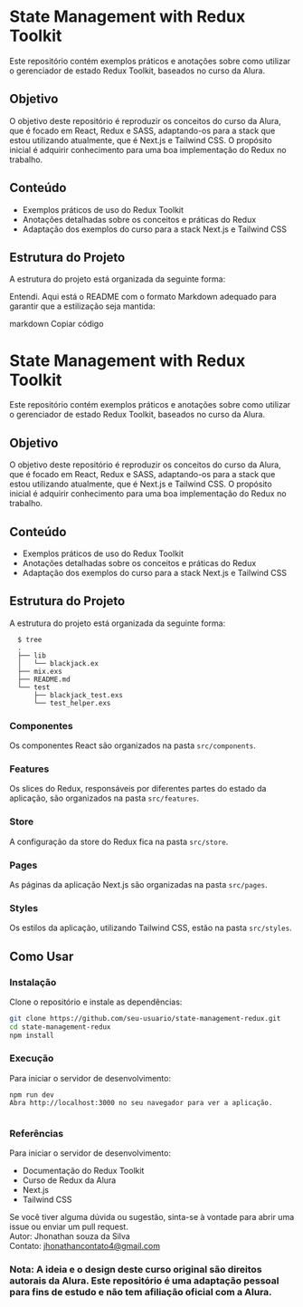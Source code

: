 # State Management with Redux Toolkit

Este repositório contém exemplos práticos e anotações sobre como utilizar o gerenciador de estado Redux Toolkit, baseados no curso da Alura.

## Objetivo

O objetivo deste repositório é reproduzir os conceitos do curso da Alura, que é focado em React, Redux e SASS, adaptando-os para a stack que estou utilizando atualmente, que é Next.js e Tailwind CSS. O propósito inicial é adquirir conhecimento para uma boa implementação do Redux no trabalho.

## Conteúdo

- Exemplos práticos de uso do Redux Toolkit
- Anotações detalhadas sobre os conceitos e práticas do Redux
- Adaptação dos exemplos do curso para a stack Next.js e Tailwind CSS

## Estrutura do Projeto

A estrutura do projeto está organizada da seguinte forma:


Entendi. Aqui está o README com o formato Markdown adequado para garantir que a estilização seja mantida:

markdown
Copiar código
# State Management with Redux Toolkit

Este repositório contém exemplos práticos e anotações sobre como utilizar o gerenciador de estado Redux Toolkit, baseados no curso da Alura.

## Objetivo

O objetivo deste repositório é reproduzir os conceitos do curso da Alura, que é focado em React, Redux e SASS, adaptando-os para a stack que estou utilizando atualmente, que é Next.js e Tailwind CSS. O propósito inicial é adquirir conhecimento para uma boa implementação do Redux no trabalho.

## Conteúdo

- Exemplos práticos de uso do Redux Toolkit
- Anotações detalhadas sobre os conceitos e práticas do Redux
- Adaptação dos exemplos do curso para a stack Next.js e Tailwind CSS

## Estrutura do Projeto

A estrutura do projeto está organizada da seguinte forma:

```
  $ tree
  .
  ├── lib
  │   └── blackjack.ex
  ├── mix.exs
  ├── README.md
  └── test
      ├── blackjack_test.exs
      └── test_helper.exs
```

### Componentes

Os componentes React são organizados na pasta `src/components`.

### Features

Os slices do Redux, responsáveis por diferentes partes do estado da aplicação, são organizados na pasta `src/features`.

### Store

A configuração da store do Redux fica na pasta `src/store`.

### Pages

As páginas da aplicação Next.js são organizadas na pasta `src/pages`.

### Styles

Os estilos da aplicação, utilizando Tailwind CSS, estão na pasta `src/styles`.

## Como Usar

### Instalação

Clone o repositório e instale as dependências:

```bash
git clone https://github.com/seu-usuario/state-management-redux.git
cd state-management-redux
npm install

```
### Execução
Para iniciar o servidor de desenvolvimento:
```
npm run dev
Abra http://localhost:3000 no seu navegador para ver a aplicação.


```
### Referências
Para iniciar o servidor de desenvolvimento:

* Documentação do Redux Toolkit
* Curso de Redux da Alura
* Next.js
* Tailwind CSS

Se você tiver alguma dúvida ou sugestão, sinta-se à vontade para abrir uma issue ou enviar um pull request.</br>
Autor: Jhonathan souza da Silva</br>
Contato: jhonathancontato4@gmail.com


### Nota: A ideia e o design deste curso original são direitos autorais da Alura. Este repositório é uma adaptação pessoal para fins de estudo e não tem afiliação oficial com a Alura.